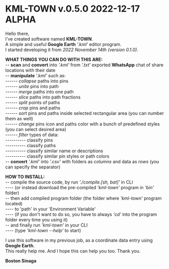 # KML-TOWN v.0.5.0 2022-12-17 ALPHA

Hello there,</br>
I've created software named **KML-TOWN**.</br>
A simple and useful **Google Earth** *'.kml'* editor program.</br>
I started developing it from *2022 November 14th (version 0.1.0)*.</br>

**WHAT THINGS YOU CAN DO WITH THIS ARE:**</br>
-- **scan** and **convert** into *'.kml'* from *'.txt'* exported **WhatsApp** chat of share locations with their date</br>
-- **manipulate** *'.kml'* such as:</br>
------ *collapse* paths into pins</br>
------ *unite* pins into path</br>
------ *merge* paths into one path</br>
------ *slice* paths into path fractions</br>
------ *split* points of paths</br>
------ *crop* pins and paths</br>
------ *sort* pins and paths inside selected rectangular area (you can number them as well)</br>
------ *change* pins icon and paths color with a bunch of predefined styles (you can select desired area)</br>
------ *filter* types of data:</br>
---------- classify pins</br>
---------- classify paths</br>
---------- classify similar name or descriptions</br>
---------- classify similar pin styles or path colors</br>
-- **convert** *'.kml'* into *'.csv'* with folders as *columns* and data as *rows* (you can specify the separator)

**HOW TO INSTALL:**</br>
-- compile the source code, by run *'./compile.[sh, bat]'* in CLI</br>
---- (or instead download the pre-compiled *'kml-town'* program in *'bin'* folder)</br>
-- then add compiled program folder (the folder where *'kml-town'* program located)</br>
---- to 'path' in your 'Environment Variable'</br>
---- (if you don't want to do so, you have to always *'cd'* into the program folder every time you using it)</br>
-- and finally run *'kml-town'* in your CLI</br>
---- (type *'kml-town --help'* to start)</br>

I use this software in my previous job, as a coordinate data entry using **Google Earth**.</br>
This really help me. And I hope this can help you too. Thank you.</br>

**Boston Sinaga**